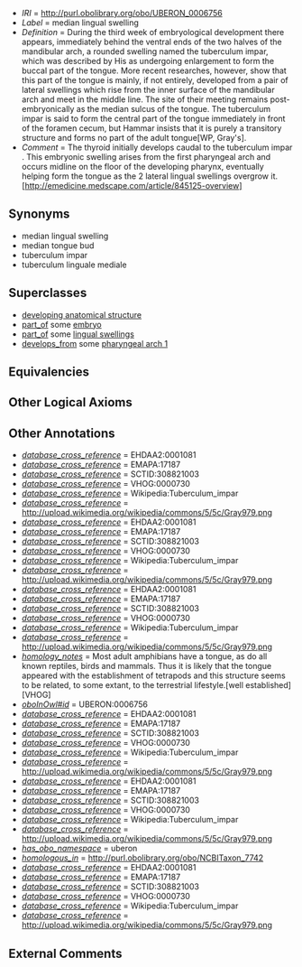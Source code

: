  * *IRI* = http://purl.obolibrary.org/obo/UBERON_0006756
 * *Label* = median lingual swelling
 * *Definition* = During the third week of embryological development there appears, immediately behind the ventral ends of the two halves of the mandibular arch, a rounded swelling named the tuberculum impar, which was described by His as undergoing enlargement to form the buccal part of the tongue. More recent researches, however, show that this part of the tongue is mainly, if not entirely, developed from a pair of lateral swellings which rise from the inner surface of the mandibular arch and meet in the middle line. The site of their meeting remains post-embryonically as the median sulcus of the tongue. The tuberculum impar is said to form the central part of the tongue immediately in front of the foramen cecum, but Hammar insists that it is purely a transitory structure and forms no part of the adult tongue[WP, Gray's].
 * *Comment* = The thyroid initially develops caudal to the tuberculum impar . This embryonic swelling arises from the first pharyngeal arch and occurs midline on the floor of the developing pharynx, eventually helping form the tongue as the 2 lateral lingual swellings overgrow it. [http://emedicine.medscape.com/article/845125-overview]

## Synonyms

 * median lingual swelling
 * median tongue bud
 * tuberculum impar
 * tuberculum linguale mediale

## Superclasses

 * [developing anatomical structure](../../UBERON/23/UBERON_0005423.md)
 * [part_of](../../BFO/50/BFO_0000050.md) some [embryo](../../UBERON/22/UBERON_0000922.md)
 * [part_of](../../BFO/50/BFO_0000050.md) some [lingual swellings](../../UBERON/60/UBERON_0006260.md)
 * [develops_from](../../RO/02/RO_0002202.md) some [pharyngeal arch 1](../../UBERON/62/UBERON_0004362.md)

## Equivalencies


## Other Logical Axioms


## Other Annotations

 * *[database_cross_reference](../../ef/oboInOwl#hasDbXref.md)* = EHDAA2:0001081
 * *[database_cross_reference](../../ef/oboInOwl#hasDbXref.md)* = EMAPA:17187
 * *[database_cross_reference](../../ef/oboInOwl#hasDbXref.md)* = SCTID:308821003
 * *[database_cross_reference](../../ef/oboInOwl#hasDbXref.md)* = VHOG:0000730
 * *[database_cross_reference](../../ef/oboInOwl#hasDbXref.md)* = Wikipedia:Tuberculum_impar
 * *[database_cross_reference](../../ef/oboInOwl#hasDbXref.md)* = http://upload.wikimedia.org/wikipedia/commons/5/5c/Gray979.png
 * *[database_cross_reference](../../ef/oboInOwl#hasDbXref.md)* = EHDAA2:0001081
 * *[database_cross_reference](../../ef/oboInOwl#hasDbXref.md)* = EMAPA:17187
 * *[database_cross_reference](../../ef/oboInOwl#hasDbXref.md)* = SCTID:308821003
 * *[database_cross_reference](../../ef/oboInOwl#hasDbXref.md)* = VHOG:0000730
 * *[database_cross_reference](../../ef/oboInOwl#hasDbXref.md)* = Wikipedia:Tuberculum_impar
 * *[database_cross_reference](../../ef/oboInOwl#hasDbXref.md)* = http://upload.wikimedia.org/wikipedia/commons/5/5c/Gray979.png
 * *[database_cross_reference](../../ef/oboInOwl#hasDbXref.md)* = EHDAA2:0001081
 * *[database_cross_reference](../../ef/oboInOwl#hasDbXref.md)* = EMAPA:17187
 * *[database_cross_reference](../../ef/oboInOwl#hasDbXref.md)* = SCTID:308821003
 * *[database_cross_reference](../../ef/oboInOwl#hasDbXref.md)* = VHOG:0000730
 * *[database_cross_reference](../../ef/oboInOwl#hasDbXref.md)* = Wikipedia:Tuberculum_impar
 * *[database_cross_reference](../../ef/oboInOwl#hasDbXref.md)* = http://upload.wikimedia.org/wikipedia/commons/5/5c/Gray979.png
 * *[homology_notes](../../UBPROP/03/UBPROP_0000003.md)* = Most adult amphibians have a tongue, as do all known reptiles, birds and mammals. Thus it is likely that the tongue appeared with the establishment of tetrapods and this structure seems to be related, to some extant, to the terrestrial lifestyle.[well established][VHOG]
 * *[oboInOwl#id](../../id/oboInOwl#id.md)* = UBERON:0006756
 * *[database_cross_reference](../../ef/oboInOwl#hasDbXref.md)* = EHDAA2:0001081
 * *[database_cross_reference](../../ef/oboInOwl#hasDbXref.md)* = EMAPA:17187
 * *[database_cross_reference](../../ef/oboInOwl#hasDbXref.md)* = SCTID:308821003
 * *[database_cross_reference](../../ef/oboInOwl#hasDbXref.md)* = VHOG:0000730
 * *[database_cross_reference](../../ef/oboInOwl#hasDbXref.md)* = Wikipedia:Tuberculum_impar
 * *[database_cross_reference](../../ef/oboInOwl#hasDbXref.md)* = http://upload.wikimedia.org/wikipedia/commons/5/5c/Gray979.png
 * *[database_cross_reference](../../ef/oboInOwl#hasDbXref.md)* = EHDAA2:0001081
 * *[database_cross_reference](../../ef/oboInOwl#hasDbXref.md)* = EMAPA:17187
 * *[database_cross_reference](../../ef/oboInOwl#hasDbXref.md)* = SCTID:308821003
 * *[database_cross_reference](../../ef/oboInOwl#hasDbXref.md)* = VHOG:0000730
 * *[database_cross_reference](../../ef/oboInOwl#hasDbXref.md)* = Wikipedia:Tuberculum_impar
 * *[database_cross_reference](../../ef/oboInOwl#hasDbXref.md)* = http://upload.wikimedia.org/wikipedia/commons/5/5c/Gray979.png
 * *[has_obo_namespace](../../ce/oboInOwl#hasOBONamespace.md)* = uberon
 * *[homologous_in](../../core#homologous/in/core#homologous_in.md)* = http://purl.obolibrary.org/obo/NCBITaxon_7742
 * *[database_cross_reference](../../ef/oboInOwl#hasDbXref.md)* = EHDAA2:0001081
 * *[database_cross_reference](../../ef/oboInOwl#hasDbXref.md)* = EMAPA:17187
 * *[database_cross_reference](../../ef/oboInOwl#hasDbXref.md)* = SCTID:308821003
 * *[database_cross_reference](../../ef/oboInOwl#hasDbXref.md)* = VHOG:0000730
 * *[database_cross_reference](../../ef/oboInOwl#hasDbXref.md)* = Wikipedia:Tuberculum_impar
 * *[database_cross_reference](../../ef/oboInOwl#hasDbXref.md)* = http://upload.wikimedia.org/wikipedia/commons/5/5c/Gray979.png

## External Comments

